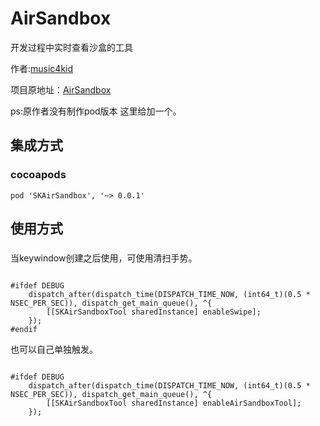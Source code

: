 # AirSandbox
开发过程中实时查看沙盒的工具

作者:[music4kid](https://github.com/music4kid)

项目原地址：[AirSandbox](https://github.com/music4kid/AirSandbox)

ps:原作者没有制作pod版本 这里给加一个。
## 集成方式
### cocoapods
```
pod 'SKAirSandbox', '~> 0.0.1'
```
## 使用方式
### 
当keywindow创建之后使用，可使用清扫手势。
```

#ifdef DEBUG
    dispatch_after(dispatch_time(DISPATCH_TIME_NOW, (int64_t)(0.5 * NSEC_PER_SEC)), dispatch_get_main_queue(), ^{
        [[SKAirSandboxTool sharedInstance] enableSwipe];
    });
#endif
```
也可以自己单独触发。

```

#ifdef DEBUG
    dispatch_after(dispatch_time(DISPATCH_TIME_NOW, (int64_t)(0.5 * NSEC_PER_SEC)), dispatch_get_main_queue(), ^{
        [[SKAirSandboxTool sharedInstance] enableAirSandboxTool];
    });

```

